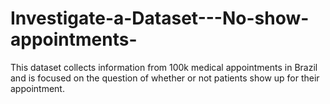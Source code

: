# Investigate-a-Dataset---No-show-appointments-
This dataset collects information from 100k medical appointments in Brazil and is focused on the question of whether or not patients show up for their appointment.
